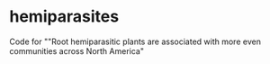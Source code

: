 # hemiparasites
Code for ""Root hemiparasitic plants are associated with more even communities across North America"
